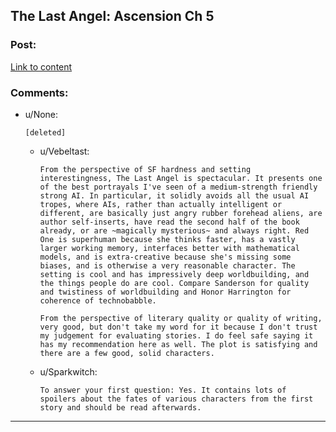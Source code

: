 ## The Last Angel: Ascension Ch 5

### Post:

[Link to content](https://forums.spacebattles.com/threads/the-last-angel-ascension.346640/page-26#post-19081223)

### Comments:

- u/None:
  ```
  [deleted]
  ```

  - u/Vebeltast:
    ```
    From the perspective of SF hardness and setting interestingness, The Last Angel is spectacular. It presents one of the best portrayals I've seen of a medium-strength friendly strong AI. In particular, it solidly avoids all the usual AI tropes, where AIs, rather than actually intelligent or different, are basically just angry rubber forehead aliens, are author self-inserts, have read the second half of the book already, or are ~magically mysterious~ and always right. Red One is superhuman because she thinks faster, has a vastly larger working memory, interfaces better with mathematical models, and is extra-creative because she's missing some biases, and is otherwise a very reasonable character. The setting is cool and has impressively deep worldbuilding, and the things people do are cool. Compare Sanderson for quality and twistiness of worldbuilding and Honor Harrington for coherence of technobabble.

    From the perspective of literary quality or quality of writing, very good, but don't take my word for it because I don't trust my judgement for evaluating stories. I do feel safe saying it has my recommendation here as well. The plot is satisfying and there are a few good, solid characters.
    ```

  - u/Sparkwitch:
    ```
    To answer your first question: Yes. It contains lots of spoilers about the fates of various characters from the first story and should be read afterwards.
    ```

---


